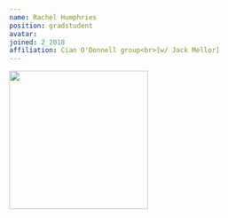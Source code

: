 ```yaml
---
name: Rachel Humphries
position: gradstudent
avatar: 
joined: 2_2018
affiliation: Cian O'Donnell group<br>[w/ Jack Mellor]
---
```


<img width="250" src="{{site.baseurl}}/images/people/{{page.avatar}}" data-action="zoom">
